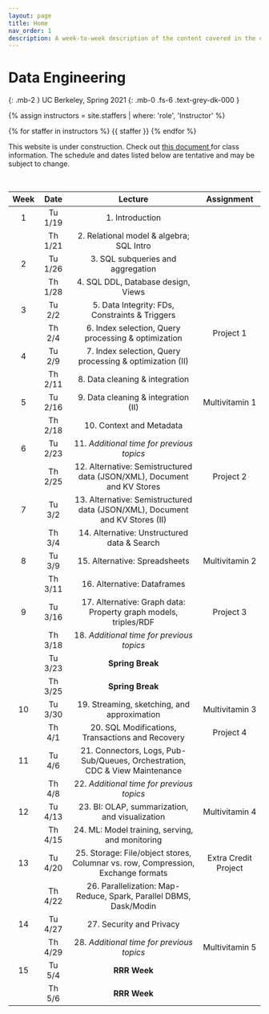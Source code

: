 ```yaml
---
layout: page
title: Home
nav_order: 1
description: A week-to-week description of the content covered in the course.
---
```


<link rel="stylesheet" href="css/index.css">

# Data Engineering
{: .mb-2 }
UC Berkeley, Spring 2021
{: .mb-0 .fs-6 .text-grey-dk-000 }

<div>

{% assign instructors = site.staffers | where: 'role', 'Instructor' %}
<div class="role">
  {% for staffer in instructors %}
  {{ staffer }}
  {% endfor %}

</div>

This website is under construction. Check out <a href="https://docs.google.com/document/d/1hXcZY9OKvAbHDMBZnjYBZ08KM8Sry6TsMEno0mJt5tI/edit"> this document </a> for class information. The schedule and dates listed below are tentative and may be subject to change.

</div>

<br>

| Week | Date | Lecture | Assignment |
| :--: | :--: | :--: | :--: |
| 1 | Tu 1/19 | 1. Introduction | |
| | Th 1/21 | 2. Relational model & algebra; SQL Intro | |
| 2 | Tu 1/26 | 3. SQL subqueries and aggregation | |
|  | Th 1/28 | 4. SQL DDL, Database design, Views | |
| 3 | Tu 2/2 | 5. Data Integrity: FDs, Constraints & Triggers | |
|  | Th 2/4 | 6. Index selection, Query processing & optimization | Project 1 |
| 4 | Tu 2/9 | 7. Index selection, Query processing & optimization (II) | |
|  | Th 2/11 | 8. Data cleaning & integration | |
| 5| Tu 2/16 | 9. Data cleaning & integration (II) | Multivitamin 1 |
|  | Th 2/18 | 10. Context and Metadata | |
| 6 | Tu 2/23 | 11. *Additional time for previous topics* | |
|  | Th 2/25 | 12. Alternative: Semistructured data (JSON/XML), Document and KV Stores | Project 2 |
| 7 | Tu 3/2 | 13. Alternative: Semistructured data (JSON/XML), Document and KV Stores (II) | |
|  | Th 3/4 | 14. Alternative: Unstructured data & Search | |
| 8 | Tu 3/9 | 15. Alternative: Spreadsheets | Multivitamin 2 |
|  | Th 3/11 | 16. Alternative: Dataframes | |
| 9 | Tu 3/16 | 17. Alternative: Graph data: Property graph models, triples/RDF | Project 3 |
|  | Th 3/18 | 18. *Additional time for previous topics* | |
| | Tu 3/23 | **Spring Break** | |
| | Th 3/25 | **Spring Break** | |
| 10 | Tu 3/30 | 19. Streaming, sketching, and approximation | Multivitamin 3 |
|  | Th 4/1 | 20. SQL Modifications, Transactions and Recovery | Project 4 |
| 11 | Tu 4/6 | 21. Connectors, Logs, Pub-Sub/Queues, Orchestration, CDC & View Maintenance | |
|  | Th 4/8 | 22. *Additional time for previous topics* | |
| 12 | Tu 4/13 | 23. BI: OLAP, summarization, and visualization | Multivitamin 4 |
|  | Th 4/15 | 24. ML: Model training, serving, and monitoring | |
| 13 | Tu 4/20 | 25. Storage: File/object stores, Columnar vs. row, Compression, Exchange formats | Extra Credit Project |
|  | Th 4/22 | 26. Parallelization: Map-Reduce, Spark, Parallel DBMS, Dask/Modin | |
| 14 | Tu 4/27 | 27. Security and Privacy | |
|  | Th 4/29 | 28. *Additional time for previous topics* | Multivitamin 5 |
| 15 | Tu 5/4 | **RRR Week** | |
|  | Th 5/6 | **RRR Week** | |
